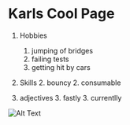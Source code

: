 # Karls Cool Page 

1. Hobbies
    1. jumping of bridges
    1. failing tests
    1. getting hit by cars

2. Skills 
    2. bouncy
    2. consumable
3. adjectives
    3. fastly
    3. currentlly

![Alt Text](https://cdn.searchenginejournal.com/wp-content/uploads/2019/08/c573bf41-6a7c-4927-845c-4ca0260aad6b-760x400.jpeg)    
